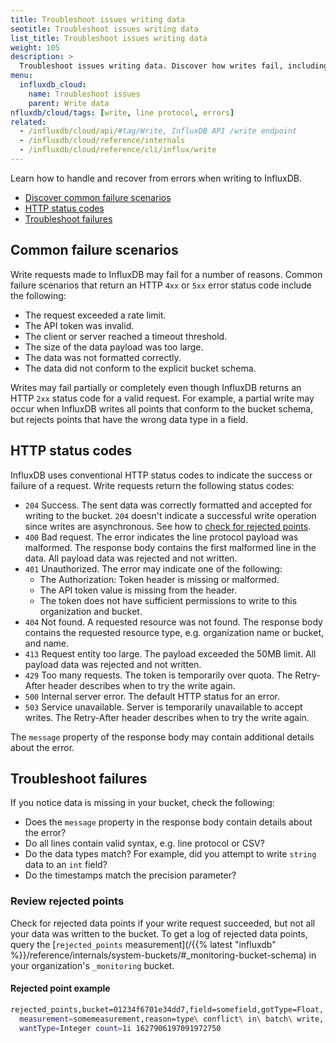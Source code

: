 ```yaml
---
title: Troubleshoot issues writing data
seotitle: Troubleshoot issues writing data
list_title: Troubleshoot issues writing data
weight: 105
description: >
  Troubleshoot issues writing data. Discover how writes fail, including rate limit failures, timeouts, size of write payload, not conforming to an explicit schema bucket, and partial writes. Find response codes for failed writes. 
menu:
  influxdb_cloud:
    name: Troubleshoot issues 
    parent: Write data
nfluxdb/cloud/tags: [write, line protocol, errors]
related:
  - /influxdb/cloud/api/#tag/Write, InfluxDB API /write endpoint
  - /influxdb/cloud/reference/internals
  - /influxdb/cloud/reference/cli/influx/write
---
```


Learn how to handle and recover from errors when writing to InfluxDB.

- [Discover common failure scenarios](#common-failure-scenarios)
- [HTTP status codes](#http-status-codes)
- [Troubleshoot failures](#troubleshoot-failures)

## Common failure scenarios

Write requests made to InfluxDB may fail for a number of reasons.
Common failure scenarios that return an HTTP `4xx` or `5xx` error status code include the following:

- The request exceeded a rate limit. 
- The API token was invalid.
- The client or server reached a timeout threshold. 
- The size of the data payload was too large. 
- The data was not formatted correctly. 
- The data did not conform to the explicit bucket schema.

Writes may fail partially or completely even though InfluxDB returns an HTTP `2xx` status code for a valid request. For example, a partial write may occur when InfluxDB writes all points that conform to the bucket schema, but rejects points that have the wrong data type in a field.      

## HTTP status codes

InfluxDB uses conventional HTTP status codes to indicate the success or failure of a request.
Write requests return the following status codes:

- `204` Success. The sent data was correctly formatted and accepted for writing to the bucket. `204` doesn't indicate a successful write operation since writes are asynchronous. See how to [check for rejected points](#review-rejected-points).
- `400` Bad request. The error indicates the line protocol payload was malformed. The response body contains the first malformed line in the data. All payload data was rejected and not written.
- `401` Unauthorized. The error may indicate one of the following:
  - The Authorization: Token header is missing or malformed.
  - The API token value is missing from the header.
  - The token does not have sufficient permissions to write to this organization and bucket.
- `404` Not found. A requested resource was not found. The response body contains the requested resource type, e.g. organization name or bucket, and name.
- `413` Request entity too large. The payload exceeded the 50MB limit. All payload data was rejected and not written.
- `429` Too many requests. The token is temporarily over quota. The Retry-After header describes when to try the write again.
- `500` Internal server error. The default HTTP status for an error.
- `503` Service unavailable. Server is temporarily unavailable to accept writes. The Retry-After header describes when to try the write again.

The `message` property of the response body may contain additional details about the error.  

## Troubleshoot failures 

If you notice data is missing in your bucket, check the following:
- Does the `message` property in the response body contain details about the error?
- Do all lines contain valid syntax, e.g. line protocol or CSV?
- Do the data types match? For example, did you attempt to write `string` data to an `int` field?
- Do the timestamps match the precision parameter?

### Review rejected points 

Check for rejected data points if your write request succeeded, but not all your data was written to the bucket.
To get a log of rejected data points, query the [`rejected_points` measurement](/{{% latest "influxdb" %}}/reference/internals/system-buckets/#_monitoring-bucket-schema) in your organization's `_monitoring` bucket.

#### Rejected point example 

```sh
rejected_points,bucket=01234f6701e34dd7,field=somefield,gotType=Float,
  measurement=somemeasurement,reason=type\ conflict\ in\ batch\ write,
  wantType=Integer count=1i 1627906197091972750
```
